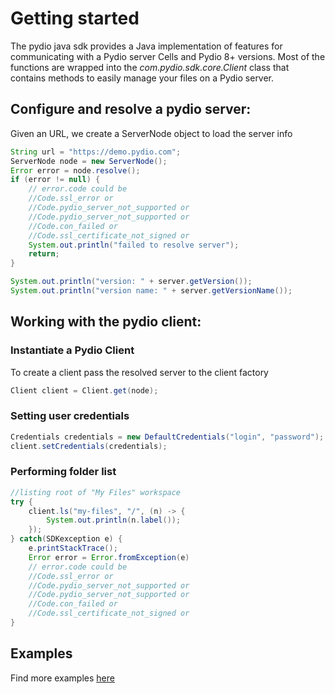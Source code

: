 # Getting started
The pydio java sdk provides a Java implementation of features for communicating with a Pydio server Cells and Pydio 8+ versions. Most of the functions are wrapped into the <em>com.pydio.sdk.core.Client</em> class that contains methods to easily manage your files on a Pydio server.

## Configure and resolve a pydio server:

Given an URL, we create a ServerNode object to load the server info
``` java
String url = "https://demo.pydio.com";
ServerNode node = new ServerNode();
Error error = node.resolve();
if (error != null) {
    // error.code could be
    //Code.ssl_error or
    //Code.pydio_server_not_supported or
    //Code.pydio_server_not_supported or
    //Code.con_failed or
    //Code.ssl_certificate_not_signed or
    System.out.println("failed to resolve server");
    return;
}

System.out.println("version: " + server.getVersion());
System.out.println("version name: " + server.getVersionName());
```

## Working with the pydio client:

### Instantiate a Pydio Client

To create a client pass the resolved server to the client factory

``` java
Client client = Client.get(node);
```


### Setting user credentials

``` java
Credentials credentials = new DefaultCredentials("login", "password");
client.setCredentials(credentials);
```


### Performing folder list

``` java
//listing root of "My Files" workspace
try {
    client.ls("my-files", "/", (n) -> {
        System.out.println(n.label());
    });
} catch(SDKexception e) {
    e.printStackTrace();
    Error error = Error.fromException(e)
    // error.code could be
    //Code.ssl_error or
    //Code.pydio_server_not_supported or
    //Code.pydio_server_not_supported or
    //Code.con_failed or
    //Code.ssl_certificate_not_signed or
}
```

## Examples
Find more examples [here](https://github.com/pydio/pydio-sdk-java-v2/tree/master/src/main/java/com/pydio/sdk/examples)
